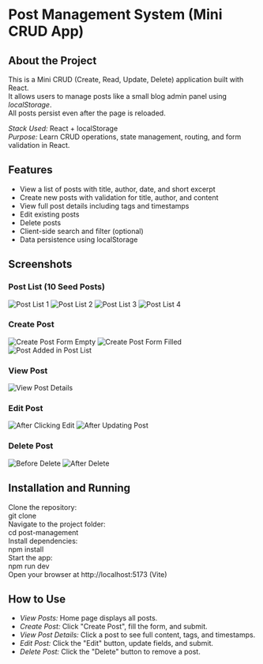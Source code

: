 # Post Management System (Mini CRUD App)

## About the Project
This is a Mini CRUD (Create, Read, Update, Delete) application built with React.  
It allows users to manage posts like a small blog admin panel using *localStorage*.  
All posts persist even after the page is reloaded.

*Stack Used:* React + localStorage  
*Purpose:* Learn CRUD operations, state management, routing, and form validation in React.

## Features
- View a list of posts with title, author, date, and short excerpt
- Create new posts with validation for title, author, and content
- View full post details including tags and timestamps
- Edit existing posts
- Delete posts
- Client-side search and filter (optional)
- Data persistence using localStorage

## Screenshots

### Post List (10 Seed Posts)
![Post List 1](screenshots/post-list-1.png)
![Post List 2](screenshots/post-list-2.png)
![Post List 3](screenshots/post-list-3.png)
![Post List 4](screenshots/post-list-4.png)

### Create Post
![Create Post Form Empty](screenshots/create-post-empty.png)
![Create Post Form Filled](screenshots/create-post-filled.png)
![Post Added in Post List](screenshots/post-added-postlist.png)

### View Post
![View Post Details](screenshots/view-post.png)

### Edit Post
![After Clicking Edit](screenshots/edit-post-button.png)
![After Updating Post](screenshots/post-updated-postlist.png)

### Delete Post
![Before Delete](screenshots/post-before-delete.png)
![After Delete](screenshots/post-after-delete.png)

## Installation and Running
Clone the repository:  
git clone <your-repo-url>  
Navigate to the project folder:  
cd post-management  
Install dependencies:  
npm install  
Start the app:  
npm run dev  
Open your browser at http://localhost:5173 (Vite) 

## How to Use
- *View Posts:* Home page displays all posts.  
- *Create Post:* Click "Create Post", fill the form, and submit.  
- *View Post Details:* Click a post to see full content, tags, and timestamps.  
- *Edit Post:* Click the "Edit" button, update fields, and submit.  
- *Delete Post:* Click the "Delete" button to remove a post.
